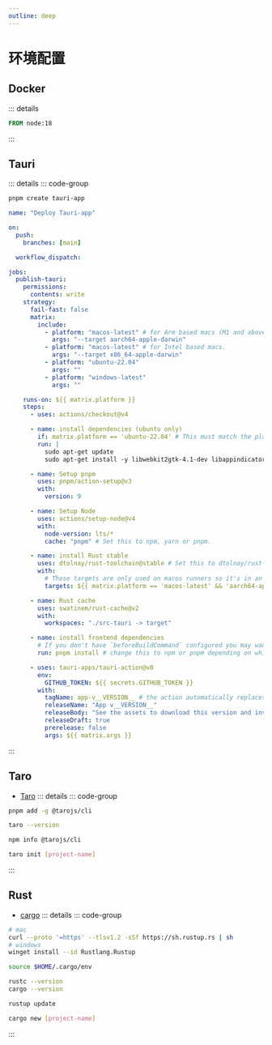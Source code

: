 ```yaml
---
outline: deep
---
```

# 环境配置

## Docker

::: details

```dockerfile [.Dockerfile]
FROM node:18
```

:::

## Tauri

::: details
::: code-group

```sh [创建项目]
pnpm create tauri-app
```

```yaml [Github Actions]
name: "Deploy Tauri-app"

on:
  push:
    branches: [main]

  workflow_dispatch:

jobs:
  publish-tauri:
    permissions:
      contents: write
    strategy:
      fail-fast: false
      matrix:
        include:
          - platform: "macos-latest" # for Arm based macs (M1 and above).
            args: "--target aarch64-apple-darwin"
          - platform: "macos-latest" # for Intel based macs.
            args: "--target x86_64-apple-darwin"
          - platform: "ubuntu-22.04"
            args: ""
          - platform: "windows-latest"
            args: ""

    runs-on: ${{ matrix.platform }}
    steps:
      - uses: actions/checkout@v4

      - name: install dependencies (ubuntu only)
        if: matrix.platform == 'ubuntu-22.04' # This must match the platform value defined above.
        run: |
          sudo apt-get update
          sudo apt-get install -y libwebkit2gtk-4.1-dev libappindicator3-dev librsvg2-dev patchelf

      - name: Setup pnpm
        uses: pnpm/action-setup@v3
        with:
          version: 9

      - name: Setup Node
        uses: actions/setup-node@v4
        with:
          node-version: lts/*
          cache: "pnpm" # Set this to npm, yarn or pnpm.

      - name: install Rust stable
        uses: dtolnay/rust-toolchain@stable # Set this to dtolnay/rust-toolchain@nightly
        with:
          # Those targets are only used on macos runners so it's in an `if` to slightly speed up windows and linux builds.
          targets: ${{ matrix.platform == 'macos-latest' && 'aarch64-apple-darwin,x86_64-apple-darwin' || '' }}

      - name: Rust cache
        uses: swatinem/rust-cache@v2
        with:
          workspaces: "./src-tauri -> target"

      - name: install frontend dependencies
        # If you don't have `beforeBuildCommand` configured you may want to build your frontend here too.
        run: pnpm install # change this to npm or pnpm depending on which one you use.

      - uses: tauri-apps/tauri-action@v0
        env:
          GITHUB_TOKEN: ${{ secrets.GITHUB_TOKEN }}
        with:
          tagName: app-v__VERSION__ # the action automatically replaces \_\_VERSION\_\_ with the app version.
          releaseName: "App v__VERSION__"
          releaseBody: "See the assets to download this version and install."
          releaseDraft: true
          prerelease: false
          args: ${{ matrix.args }}

```

:::

## Taro

- [Taro](https://taro-docs.jd.com/docs/)
::: details
::: code-group

```sh [安装]
pnpm add -g @tarojs/cli
```

```sh [检测]
taro --version
```

```sh [信息查看]
npm info @tarojs/cli
```

```sh [创建项目]
taro init [project-name]
```

:::

## Rust

- [cargo](https://doc.rust-lang.org/stable/cargo/index.html)
::: details
::: code-group

```sh [安装]
# mac 
curl --proto '=https' --tlsv1.2 -sSf https://sh.rustup.rs | sh
# windows
winget install --id Rustlang.Rustup
```

```sh [环境变量]
source $HOME/.cargo/env
```

```sh [检测]
rustc --version
cargo --version
```

```sh [升级]
rustup update
```

```sh [创建项目]
cargo new [project-name]
```

:::
